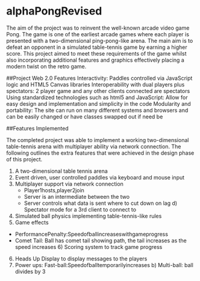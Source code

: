 # alphaPongRevised

The aim of the project was to reinvent the well-known arcade video game Pong. The game is one of the earliest arcade games where each player is presented with a two-dimensional ping-pong-like arena. The main aim is to defeat an opponent in a simulated table-tennis game by earning a higher score. This project aimed to meet these requirements of the game whilst also incorporating additional features and graphics effectively placing a modern twist on the retro game.

##Project Web 2.0 Features
Interactivity: Paddles controlled via JavaScript logic and HTML5 Canvas libraries
Interoperability with dual players plus spectators: 2 player game and any other clients connected are spectators
Using standardized technologies such as html5 and JavaScript: Allow for easy design and implementation and simplicity in the code
Modularity and portability: The site can run on many different systems and browsers and can be easily changed or have classes swapped out if need be

##Features Implemented

The completed project was able to implement a working two-dimensional table-tennis arena with multiplayer ability via network connection. The following outlines the extra features that were achieved in the design phase of this project.

1. A two-dimensional table tennis arena
2. Event driven, user controlled paddles via keyboard and mouse input
3. Multiplayer support via network connection
    - Player1hosts,player2join
    - Server is an intermediate between the two
    - Server controls what data is sent where to cut down on lag d) Spectator mode for a 3rd client to connect to
4. Simulated ball physics implementing table-tennis-like rules
5. Game effects
  - PerformancePenalty:Speedofballincreaseswithgameprogress
  - Comet Tail: Ball has comet tail showing path, the tail increases as the speed increases 6) Scoring system to track game progress
6. Heads Up Display to display messages to the players
7. Power ups: Fast-ball:Speedofballtemporarilyincreases b) Multi-ball: ball divides by 3
